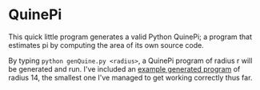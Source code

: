 # QuinePi

This quick little program generates a valid Python QuinePi; a program that estimates pi by computing the area of its own source code.

By typing `python genQuine.py <radius>`, a QuinePi program of radius r will be generated and run. I've included an [example generated program](https://github.com/RobGeada/QuinePi/blob/master/quinePi.py) of radius 14, the smallest one I've managed to get working correctly thus far.
